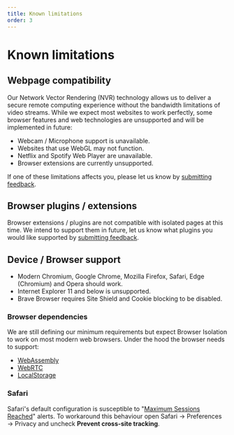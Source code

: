 ```yaml
---
title: Known limitations
order: 3
---
```


# Known limitations

## Webpage compatibility
Our Network Vector Rendering (NVR) technology allows us to deliver a secure remote computing experience without the bandwidth limitations of video streams. While we expect most websites to work perfectly, some browser features and web technologies are unsupported and will be implemented in future:

- Webcam / Microphone support is unavailable.
- Websites that use WebGL may not function.
- Netflix and Spotify Web Player are unavailable.
- Browser extensions are currently unsupported.

If one of these limitations affects you, please let us know by [submitting feedback](/feedback).

## Browser plugins / extensions

Browser extensions / plugins are not compatible with isolated pages at this time. We intend to support them in future, let us know what plugins you would like supported by [submitting feedback](/feedback).

## Device / Browser support

- Modern Chromium, Google Chrome, Mozilla Firefox, Safari, Edge (Chromium) and Opera should work.
- Internet Explorer 11 and below is unsupported.
- Brave Browser requires Site Shield and Cookie blocking to be disabled.

### Browser dependencies

We are still defining our minimum requirements but expect Browser Isolation to work on most modern web browsers. Under the hood the browser needs to support:

- [WebAssembly](https://caniuse.com/?search=wasm)
- [WebRTC](https://caniuse.com/?search=webrtc)
- [LocalStorage](https://caniuse.com/?search=localstorage)

### Safari

Safari's default configuration is susceptible to "[Maximum Sessions Reached](/feedback/faq#why-do-i-see-a-maximum-sessions-reached)" alerts. To workaround this behaviour open Safari → Preferences → Privacy and uncheck **Prevent cross-site tracking**.
